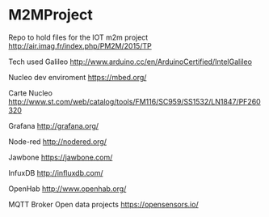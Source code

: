 # M2MProject
Repo to hold files for the IOT m2m project
http://air.imag.fr/index.php/PM2M/2015/TP

Tech used 
Galileo
http://www.arduino.cc/en/ArduinoCertified/IntelGalileo


Nucleo dev enviroment
https://mbed.org/

Carte Nucleo
http://www.st.com/web/catalog/tools/FM116/SC959/SS1532/LN1847/PF260320

Grafana
http://grafana.org/

Node-red
http://nodered.org/

Jawbone
https://jawbone.com/

InfuxDB
http://influxdb.com/

OpenHab
http://www.openhab.org/

MQTT Broker
Open data projects
https://opensensors.io/


